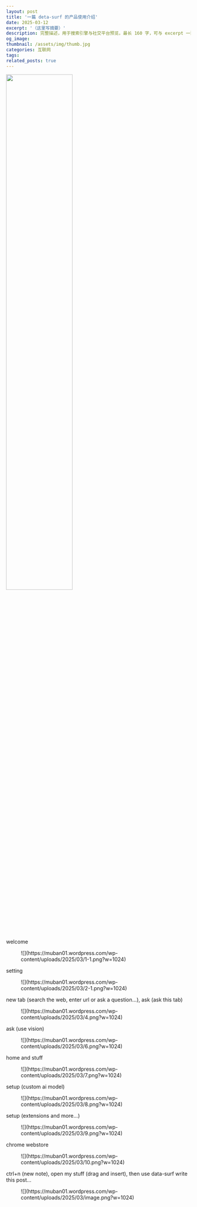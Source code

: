 ```yaml
---
layout: post
title: '一篇 deta-surf 的产品使用介绍'
date: 2025-03-12
excerpt: '（这里写摘要）'
description: 完整描述，用于搜索引擎与社交平台预览，最长 160 字，可与 excerpt 一致
og_image: 
thumbnail: /assets/img/thumb.jpg
categories: 互联网
tags: 
related_posts: true
---
```


<img src="{{ '/assets/img/blog/xxxxxxxx' | relative_url }}" style="width:60%;">

welcome

<figure class="wp-block-image size-large">![](https://muban01.wordpress.com/wp-content/uploads/2025/03/1-1.png?w=1024)</figure>setting

<figure class="wp-block-image size-large">![](https://muban01.wordpress.com/wp-content/uploads/2025/03/2-1.png?w=1024)</figure>new tab (search the web, enter url or ask a question...), ask (ask this tab)

<figure class="wp-block-image size-large">![](https://muban01.wordpress.com/wp-content/uploads/2025/03/4.png?w=1024)</figure>ask (use vision)

<figure class="wp-block-image size-large">![](https://muban01.wordpress.com/wp-content/uploads/2025/03/6.png?w=1024)</figure>home and stuff

<figure class="wp-block-image size-large">![](https://muban01.wordpress.com/wp-content/uploads/2025/03/7.png?w=1024)</figure>setup (custom ai model)

<figure class="wp-block-image size-large">![](https://muban01.wordpress.com/wp-content/uploads/2025/03/8.png?w=1024)</figure>setup (extensions and more...)

<figure class="wp-block-image size-large">![](https://muban01.wordpress.com/wp-content/uploads/2025/03/9.png?w=1024)</figure>chrome webstore

<figure class="wp-block-image size-large">![](https://muban01.wordpress.com/wp-content/uploads/2025/03/10.png?w=1024)</figure>ctrl+n (new note), open my stuff (drag and insert), then use data-surf write this post...

<figure class="wp-block-image size-large">![](https://muban01.wordpress.com/wp-content/uploads/2025/03/image.png?w=1024)</figure>
